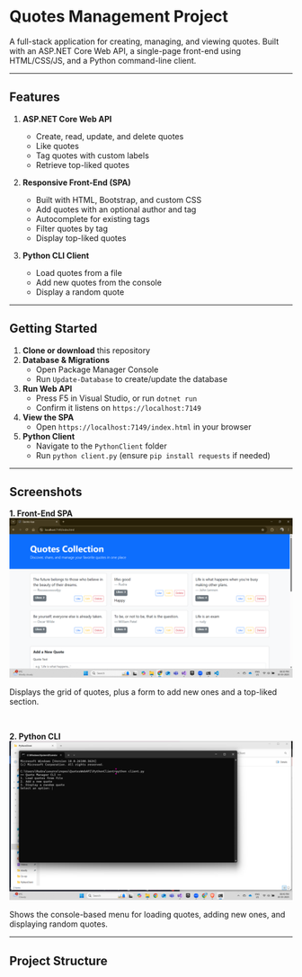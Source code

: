 ﻿# Quotes Management Project

A full-stack application for creating, managing, and viewing quotes. Built with an ASP.NET Core Web API, a single-page front-end using HTML/CSS/JS, and a Python command-line client.

---

## Features

1. **ASP.NET Core Web API**  
   - Create, read, update, and delete quotes  
   - Like quotes  
   - Tag quotes with custom labels  
   - Retrieve top-liked quotes  

2. **Responsive Front-End (SPA)**  
   - Built with HTML, Bootstrap, and custom CSS  
   - Add quotes with an optional author and tag  
   - Autocomplete for existing tags  
   - Filter quotes by tag  
   - Display top-liked quotes  

3. **Python CLI Client**  
   - Load quotes from a file  
   - Add new quotes from the console  
   - Display a random quote  

---

## Getting Started

1. **Clone or download** this repository  
2. **Database & Migrations**  
   - Open Package Manager Console  
   - Run `Update-Database` to create/update the database  
3. **Run Web API**  
   - Press F5 in Visual Studio, or run `dotnet run`  
   - Confirm it listens on `https://localhost:7149`  
4. **View the SPA**  
   - Open `https://localhost:7149/index.html` in your browser  
5. **Python Client**  
   - Navigate to the `PythonClient` folder  
   - Run `python client.py` (ensure `pip install requests` if needed)  

---

## Screenshots

**1. Front-End SPA**  
![Quotes SPA Screenshot](QuotesWebAPI/assets/SS_1.png)

Displays the grid of quotes, plus a form to add new ones and a top-liked section.

<br/>

**2. Python CLI**  
![Python CLI Screenshot](QuotesWebAPI/assets/SS_2.png)

Shows the console-based menu for loading quotes, adding new ones, and displaying random quotes.

---

## Project Structure

